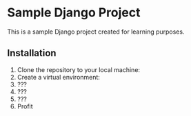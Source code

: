 # Sample Django Project

This is a sample Django project created for learning purposes.

## Installation

1. Clone the repository to your local machine:
2. Create a virtual environment:
3. ???
4. ???
5. ???
6. Profit

